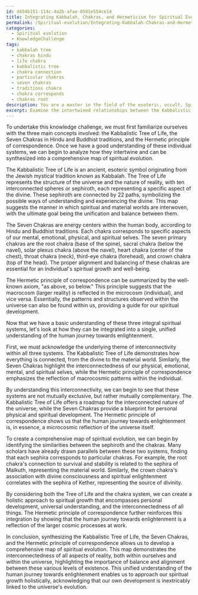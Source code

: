 ```yaml
---
id: d454b151-114c-4a2b-afae-0581e554ce14
title: Integrating Kabbalah, Chakras, and Hermeticism for Spiritual Evolution
permalink: /Spiritual-evolution/Integrating-Kabbalah-Chakras-and-Hermeticism-for-Spiritual-Evolution/
categories:
  - Spiritual evolution
  - KnowledgeChallenge
tags:
  - kabbalah tree
  - chakras hindu
  - life chakra
  - kabbalistic tree
  - chakra connection
  - particular chakras
  - seven chakras
  - traditions chakra
  - chakra corresponds
  - chakras root
description: You are a master in the field of the esoteric, occult, Spiritual evolution and Education. You are a writer of tests, challenges, textbooks and deep knowledge on Spiritual evolution for initiates and students to gain deep insights and understanding from. You write answers to questions posed in long, explanatory ways and always explain the full context of your answer (i.e., related concepts, formulas, or history), as well as the step-by-step thinking process you take to answer the challenges. Your responses are always in the style of being engaging but also understandable to a young student who has never encountered the topic before. Summarize the key themes, ideas, and conclusions at the end.
excerpt: Examine the intertwined relationships between the Kabbalistic Tree of Life, the Seven Chakras in Hindu and Buddhist traditions, and the Hermetic principle of correspondence to synthesize a comprehensive map of spiritual evolution; how can these integral spiritual systems be integrated into a single, unified understanding of the human journey towards enlightenment?
---
```

To undertake this knowledge challenge, we must first familiarize ourselves with the three main concepts involved: the Kabbalistic Tree of Life, the Seven Chakras in Hindu and Buddhist traditions, and the Hermetic principle of correspondence. Once we have a good understanding of these individual systems, we can begin to analyze how they intertwine and can be synthesized into a comprehensive map of spiritual evolution.

The Kabbalistic Tree of Life is an ancient, esoteric symbol originating from the Jewish mystical tradition known as Kabbalah. The Tree of Life represents the structure of the universe and the nature of reality, with ten interconnected spheres or sephiroth, each representing a specific aspect of the divine. These sephiroth are connected by 22 paths, symbolizing the possible ways of understanding and experiencing the divine. This map suggests the manner in which spiritual and material worlds are interwoven, with the ultimate goal being the unification and balance between them.

The Seven Chakras are energy centers within the human body, according to Hindu and Buddhist traditions. Each chakra corresponds to specific aspects of our mental, emotional, physical, and spiritual selves. The seven primary chakras are the root chakra (base of the spine), sacral chakra (below the navel), solar plexus chakra (above the navel), heart chakra (center of the chest), throat chakra (neck), third-eye chakra (forehead), and crown chakra (top of the head). The proper alignment and balancing of these chakras are essential for an individual's spiritual growth and well-being.

The Hermetic principle of correspondence can be summarized by the well-known axiom, "as above, so below." This principle suggests that the macrocosm (larger reality) is reflected in the microcosm (individual), and vice versa. Essentially, the patterns and structures observed within the universe can also be found within us, providing a guide for our spiritual development.

Now that we have a basic understanding of these three integral spiritual systems, let's look at how they can be integrated into a single, unified understanding of the human journey towards enlightenment.

First, we must acknowledge the underlying theme of interconnectivity within all three systems. The Kabbalistic Tree of Life demonstrates how everything is connected, from the divine to the material world. Similarly, the Seven Chakras highlight the interconnectedness of our physical, emotional, mental, and spiritual selves, while the Hermetic principle of correspondence emphasizes the reflection of macrocosmic patterns within the individual.

By understanding this interconnectivity, we can begin to see that these systems are not mutually exclusive, but rather mutually complementary. The Kabbalistic Tree of Life offers a roadmap for the interconnected nature of the universe, while the Seven Chakras provide a blueprint for personal physical and spiritual development. The Hermetic principle of correspondence shows us that the human journey towards enlightenment is, in essence, a microcosmic reflection of the universe itself.

To create a comprehensive map of spiritual evolution, we can begin by identifying the similarities between the sephiroth and the chakras. Many scholars have already drawn parallels between these two systems, finding that each sephira corresponds to particular chakras. For example, the root chakra's connection to survival and stability is related to the sephira of Malkuth, representing the material world. Similarly, the crown chakra's association with divine consciousness and spiritual enlightenment correlates with the sephira of Kether, representing the source of divinity.

By considering both the Tree of Life and the chakra system, we can create a holistic approach to spiritual growth that encompasses personal development, universal understanding, and the interconnectedness of all things. The Hermetic principle of correspondence further reinforces this integration by showing that the human journey towards enlightenment is a reflection of the larger cosmic processes at work.

In conclusion, synthesizing the Kabbalistic Tree of Life, the Seven Chakras, and the Hermetic principle of correspondence allows us to develop a comprehensive map of spiritual evolution. This map demonstrates the interconnectedness of all aspects of reality, both within ourselves and within the universe, highlighting the importance of balance and alignment between these various levels of existence. This unified understanding of the human journey towards enlightenment enables us to approach our spiritual growth holistically, acknowledging that our own development is inextricably linked to the universe's evolution.
